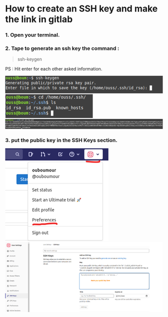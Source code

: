 # How to create an SSH key and make the link in gitlab

### 1. Open your terminal.


### 2. Tape to generate an ssh key the command :  

   > ssh-keygen   

   PS : Hit enter for each other asked information.


   ![](assets/1.png)  
   ![](assets/2.png)
   ![](assets/3.png)

### 3. put the public key in the SSH Keys section.  


![](assets/4.png)
![](assets/5.png)
